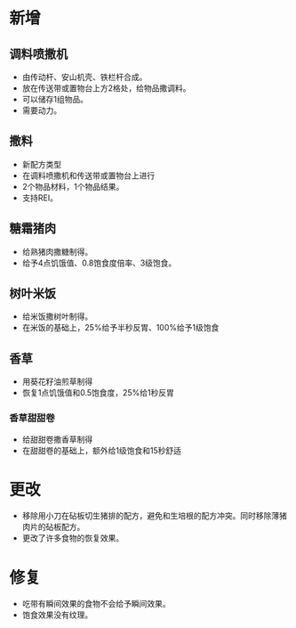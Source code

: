 # 新增
## 调料喷撒机
- 由传动杆、安山机壳、铁栏杆合成。
- 放在传送带或置物台上方2格处，给物品撒调料。
- 可以储存1组物品。
- 需要动力。
## 撒料
- 新配方类型
- 在调料喷撒机和传送带或置物台上进行
- 2个物品材料，1个物品结果。
- 支持REI。
## 糖霜猪肉
- 给熟猪肉撒糖制得。
- 给予4点饥饿值、0.8饱食度倍率、3级饱食。
## 树叶米饭
- 给米饭撒树叶制得。
- 在米饭的基础上，25%给予半秒反胃、100%给予1级饱食
## 香草
- 用葵花籽油煎草制得
- 恢复1点饥饿值和0.5饱食度，25%给1秒反胃
### 香草甜甜卷
- 给甜甜卷撒香草制得
- 在甜甜卷的基础上，额外给1级饱食和15秒舒适
# 更改
- 移除用小刀在砧板切生猪排的配方，避免和生培根的配方冲突。同时移除薄猪肉片的砧板配方。
- 更改了许多食物的恢复效果。
# 修复
- 吃带有瞬间效果的食物不会给予瞬间效果。
- 饱食效果没有纹理。